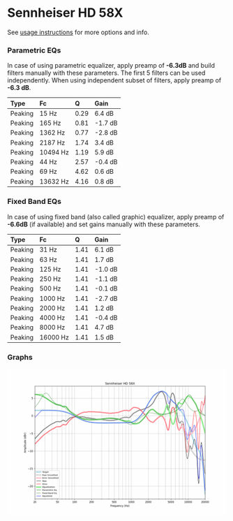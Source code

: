 # Sennheiser HD 58X
See [usage instructions](https://github.com/jaakkopasanen/AutoEq#usage) for more options and info.

### Parametric EQs
In case of using parametric equalizer, apply preamp of **-6.3dB** and build filters manually
with these parameters. The first 5 filters can be used independently.
When using independent subset of filters, apply preamp of **-6.3 dB**.

| Type    | Fc       |    Q | Gain    |
|:--------|:---------|:-----|:--------|
| Peaking | 15 Hz    | 0.29 | 6.4 dB  |
| Peaking | 165 Hz   | 0.81 | -1.7 dB |
| Peaking | 1362 Hz  | 0.77 | -2.8 dB |
| Peaking | 2187 Hz  | 1.74 | 3.4 dB  |
| Peaking | 10494 Hz | 1.19 | 5.9 dB  |
| Peaking | 44 Hz    | 2.57 | -0.4 dB |
| Peaking | 69 Hz    | 4.62 | 0.6 dB  |
| Peaking | 13632 Hz | 4.16 | 0.8 dB  |

### Fixed Band EQs
In case of using fixed band (also called graphic) equalizer, apply preamp of **-6.6dB**
(if available) and set gains manually with these parameters.

| Type    | Fc       |    Q | Gain    |
|:--------|:---------|:-----|:--------|
| Peaking | 31 Hz    | 1.41 | 6.1 dB  |
| Peaking | 63 Hz    | 1.41 | 1.7 dB  |
| Peaking | 125 Hz   | 1.41 | -1.0 dB |
| Peaking | 250 Hz   | 1.41 | -1.1 dB |
| Peaking | 500 Hz   | 1.41 | -0.1 dB |
| Peaking | 1000 Hz  | 1.41 | -2.7 dB |
| Peaking | 2000 Hz  | 1.41 | 1.2 dB  |
| Peaking | 4000 Hz  | 1.41 | -0.4 dB |
| Peaking | 8000 Hz  | 1.41 | 4.7 dB  |
| Peaking | 16000 Hz | 1.41 | 1.5 dB  |

### Graphs
![](./Sennheiser%20HD%2058X.png)